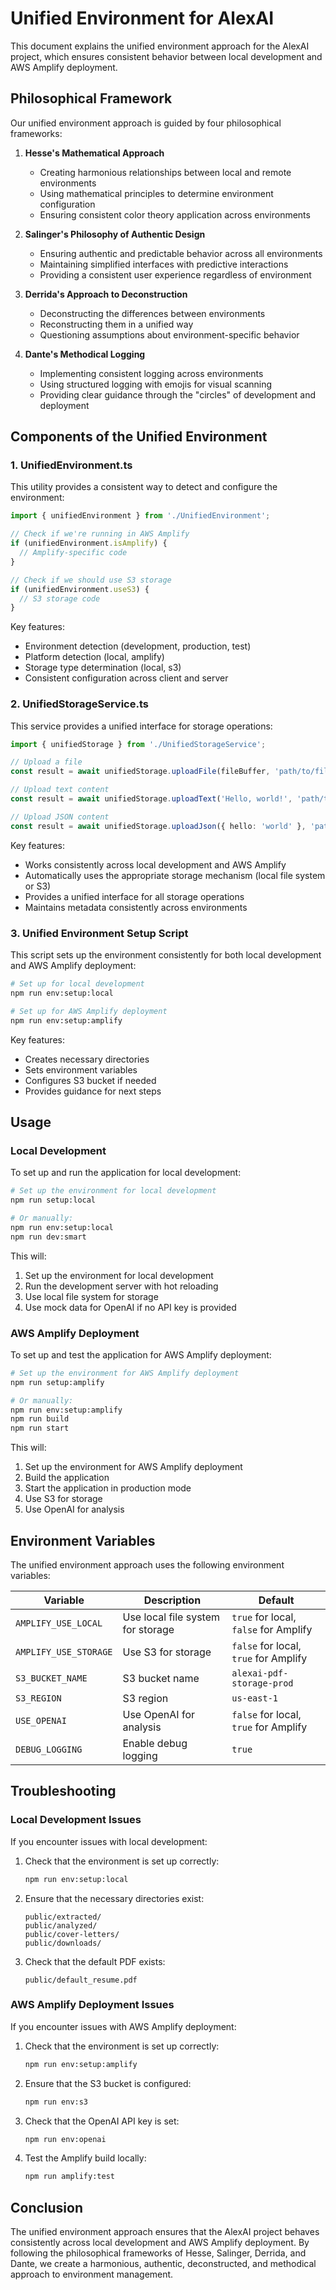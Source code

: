 # Unified Environment for AlexAI

This document explains the unified environment approach for the AlexAI project, which ensures consistent behavior between local development and AWS Amplify deployment.

## Philosophical Framework

Our unified environment approach is guided by four philosophical frameworks:

1. **Hesse's Mathematical Approach**
   - Creating harmonious relationships between local and remote environments
   - Using mathematical principles to determine environment configuration
   - Ensuring consistent color theory application across environments

2. **Salinger's Philosophy of Authentic Design**
   - Ensuring authentic and predictable behavior across all environments
   - Maintaining simplified interfaces with predictive interactions
   - Providing a consistent user experience regardless of environment

3. **Derrida's Approach to Deconstruction**
   - Deconstructing the differences between environments
   - Reconstructing them in a unified way
   - Questioning assumptions about environment-specific behavior

4. **Dante's Methodical Logging**
   - Implementing consistent logging across environments
   - Using structured logging with emojis for visual scanning
   - Providing clear guidance through the "circles" of development and deployment

## Components of the Unified Environment

### 1. UnifiedEnvironment.ts

This utility provides a consistent way to detect and configure the environment:

```typescript
import { unifiedEnvironment } from './UnifiedEnvironment';

// Check if we're running in AWS Amplify
if (unifiedEnvironment.isAmplify) {
  // Amplify-specific code
}

// Check if we should use S3 storage
if (unifiedEnvironment.useS3) {
  // S3 storage code
}
```

Key features:
- Environment detection (development, production, test)
- Platform detection (local, amplify)
- Storage type determination (local, s3)
- Consistent configuration across client and server

### 2. UnifiedStorageService.ts

This service provides a unified interface for storage operations:

```typescript
import { unifiedStorage } from './UnifiedStorageService';

// Upload a file
const result = await unifiedStorage.uploadFile(fileBuffer, 'path/to/file.pdf');

// Upload text content
const result = await unifiedStorage.uploadText('Hello, world!', 'path/to/file.txt');

// Upload JSON content
const result = await unifiedStorage.uploadJson({ hello: 'world' }, 'path/to/file.json');
```

Key features:
- Works consistently across local development and AWS Amplify
- Automatically uses the appropriate storage mechanism (local file system or S3)
- Provides a unified interface for all storage operations
- Maintains metadata consistently across environments

### 3. Unified Environment Setup Script

This script sets up the environment consistently for both local development and AWS Amplify deployment:

```bash
# Set up for local development
npm run env:setup:local

# Set up for AWS Amplify deployment
npm run env:setup:amplify
```

Key features:
- Creates necessary directories
- Sets environment variables
- Configures S3 bucket if needed
- Provides guidance for next steps

## Usage

### Local Development

To set up and run the application for local development:

```bash
# Set up the environment for local development
npm run setup:local

# Or manually:
npm run env:setup:local
npm run dev:smart
```

This will:
1. Set up the environment for local development
2. Run the development server with hot reloading
3. Use local file system for storage
4. Use mock data for OpenAI if no API key is provided

### AWS Amplify Deployment

To set up and test the application for AWS Amplify deployment:

```bash
# Set up the environment for AWS Amplify deployment
npm run setup:amplify

# Or manually:
npm run env:setup:amplify
npm run build
npm run start
```

This will:
1. Set up the environment for AWS Amplify deployment
2. Build the application
3. Start the application in production mode
4. Use S3 for storage
5. Use OpenAI for analysis

## Environment Variables

The unified environment approach uses the following environment variables:

| Variable | Description | Default |
|----------|-------------|---------|
| `AMPLIFY_USE_LOCAL` | Use local file system for storage | `true` for local, `false` for Amplify |
| `AMPLIFY_USE_STORAGE` | Use S3 for storage | `false` for local, `true` for Amplify |
| `S3_BUCKET_NAME` | S3 bucket name | `alexai-pdf-storage-prod` |
| `S3_REGION` | S3 region | `us-east-1` |
| `USE_OPENAI` | Use OpenAI for analysis | `false` for local, `true` for Amplify |
| `DEBUG_LOGGING` | Enable debug logging | `true` |

## Troubleshooting

### Local Development Issues

If you encounter issues with local development:

1. Check that the environment is set up correctly:
   ```bash
   npm run env:setup:local
   ```

2. Ensure that the necessary directories exist:
   ```
   public/extracted/
   public/analyzed/
   public/cover-letters/
   public/downloads/
   ```

3. Check that the default PDF exists:
   ```
   public/default_resume.pdf
   ```

### AWS Amplify Deployment Issues

If you encounter issues with AWS Amplify deployment:

1. Check that the environment is set up correctly:
   ```bash
   npm run env:setup:amplify
   ```

2. Ensure that the S3 bucket is configured:
   ```bash
   npm run env:s3
   ```

3. Check that the OpenAI API key is set:
   ```bash
   npm run env:openai
   ```

4. Test the Amplify build locally:
   ```bash
   npm run amplify:test
   ```

## Conclusion

The unified environment approach ensures that the AlexAI project behaves consistently across local development and AWS Amplify deployment. By following the philosophical frameworks of Hesse, Salinger, Derrida, and Dante, we create a harmonious, authentic, deconstructed, and methodical approach to environment management.
